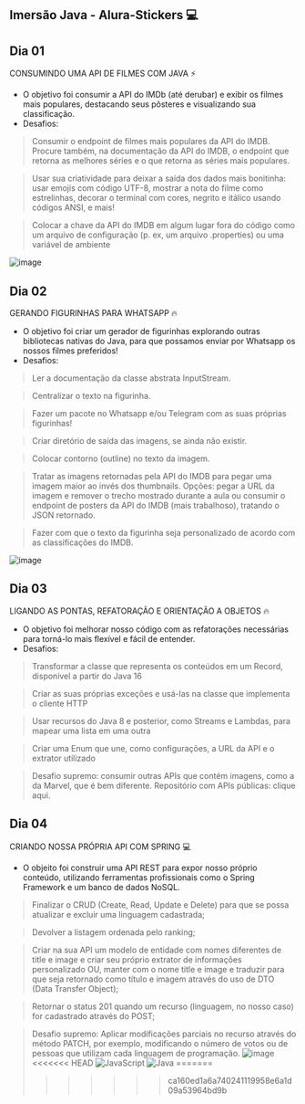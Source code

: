 ## Imersão Java - Alura-Stickers 💻

## Dia 01

CONSUMINDO UMA API DE FILMES COM JAVA ⚡

- O objetivo foi consumir a API do IMDb (até derubar) e exibir os filmes mais populares, destacando seus pôsteres e visualizando sua classificação.
- Desafios:
> Consumir o endpoint de filmes mais populares da API do IMDB. Procure também, na documentação da API do IMDB, o endpoint que retorna as melhores séries e o que retorna as séries mais populares.

> Usar sua criatividade para deixar a saída dos dados mais bonitinha: usar emojis com código UTF-8, mostrar a nota do filme como estrelinhas, decorar o terminal com cores, negrito e itálico usando códigos ANSI, e mais!

> Colocar a chave da API do IMDB em algum lugar fora do código como um arquivo de configuração (p. ex, um arquivo .properties) ou uma variável de ambiente

![image](https://user-images.githubusercontent.com/102323652/179871765-73efc750-92e3-4f28-a23a-c474432ef0da.png)


## Dia 02
GERANDO FIGURINHAS PARA WHATSAPP 🔥

- O objetivo foi criar um gerador de figurinhas explorando outras bibliotecas nativas do Java, para que possamos enviar por Whatsapp os nossos filmes preferidos!
- Desafios:
> Ler a documentação da classe abstrata InputStream.

> Centralizar o texto na figurinha.

> Fazer um pacote no Whatsapp e/ou Telegram com as suas próprias figurinhas!

> Criar diretório de saída das imagens, se ainda não existir.

> Colocar contorno (outline) no texto da imagem.

> Tratar as imagens retornadas pela API do IMDB para pegar uma imagem maior ao invés dos thumbnails. Opções: pegar a URL da imagem e remover o trecho mostrado durante a aula ou consumir o endpoint de posters da API do IMDB (mais trabalhoso), tratando o JSON retornado.

> Fazer com que o texto da figurinha seja personalizado de acordo com as classificações do IMDB.

![image](https://user-images.githubusercontent.com/102323652/179871035-426b6a34-3dde-4368-87d9-43992c9e334e.png)

## Dia 03
LIGANDO AS PONTAS, REFATORAÇÃO E ORIENTAÇÃO A OBJETOS 🔥

- O objetivo foi melhorar nosso código com as refatorações necessárias para torná-lo mais flexível e fácil de entender.
- Desafios:
> Transformar a classe que representa os conteúdos em um Record, disponível a partir do Java 16

> Criar as suas próprias exceções e usá-las na classe que implementa o cliente HTTP

> Usar recursos do Java 8 e posterior, como Streams e Lambdas, para mapear uma lista em uma outra

> Criar uma Enum que une, como configurações, a URL da API e o extrator utilizado

> Desafio supremo: consumir outras APIs que contém imagens, como a da Marvel, que é bem diferente. Repositório com APIs públicas: clique aqui.

## Dia 04
CRIANDO NOSSA PRÓPRIA API COM SPRING 💻

- O objeito foi construir uma API REST para expor nosso próprio conteúdo, utilizando ferramentas profissionais como o Spring Framework e um banco de dados NoSQL.
> Finalizar o CRUD (Create, Read, Update e Delete) para que se possa atualizar e excluir uma linguagem cadastrada;

> Devolver a listagem ordenada pelo ranking;

> Criar na sua API um modelo de entidade com nomes diferentes de title e image e criar seu próprio extrator de informações personalizado OU, manter com o nome title e image e traduzir para que seja retornado como título e imagem através do uso de DTO (Data Transfer Object);

> Retornar o status 201 quando um recurso (linguagem, no nosso caso) for cadastrado através do POST;

> Desafio supremo: Aplicar modificações parciais no recurso através do método PATCH, por exemplo, modificando o número de votos ou de pessoas que utilizam cada linguagem de programação.
![image](https://user-images.githubusercontent.com/102323652/180332677-cfe7210d-004d-45cb-910a-f3e661e8998f.png)
<<<<<<< HEAD
![JavaScript](https://user-images.githubusercontent.com/102323652/180333197-6efe531e-b098-423d-a6df-8b618baa4286.png)
![Java](https://user-images.githubusercontent.com/102323652/180333554-28f60ab8-3b8b-4187-9597-fa2d6b7419a1.png)
=======
>>>>>>> ca160ed1a6a740241119958e6a1d09a53964bd9b
